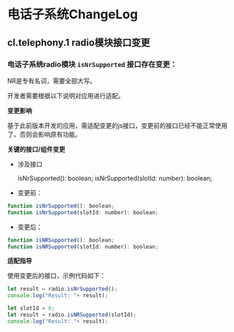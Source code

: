 # 电话子系统ChangeLog



## cl.telephony.1 radio模块接口变更


### 电话子系统radio模块 `isNrSupported` 接口存在变更：

NR是专有名词，需要全部大写。

开发者需要根据以下说明对应用进行适配。



**变更影响**

基于此前版本开发的应用，需适配变更的js接口，变更前的接口已经不能正常使用了，否则会影响原有功能。



**关键的接口/组件变更**

- 涉及接口

  isNrSupported(): boolean;
  isNrSupported(slotId: number): boolean;

- 变更前：

```js
function isNrSupported(): boolean;
function isNrSupported(slotId: number): boolean;
```

- 变更后：

```js
function isNRSupported(): boolean;
function isNRSupported(slotId: number): boolean;
```



**适配指导**

使用变更后的接口，示例代码如下：

```js
let result = radio.isNrSupported();
console.log("Result: "+ result);
```


```js
let slotId = 0;
let result = radio.isNRSupported(slotId);
console.log("Result: "+ result);
```

<!--no_check-->